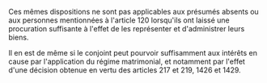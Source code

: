   
Ces mêmes dispositions ne sont pas applicables aux présumés absents ou aux personnes mentionnées à l'article 120 lorsqu'ils ont laissé une procuration suffisante à l'effet de les représenter et d'administrer leurs biens.   

  
Il en est de même si le conjoint peut pourvoir suffisamment aux intérêts en cause par l'application du régime matrimonial, et notamment par l'effet d'une décision obtenue en vertu des articles 217 et 219, 1426 et 1429.  
